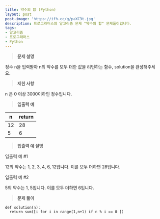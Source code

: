 ```yaml
---
title: 약수의 합 (Python)
layout: post
post-image: 'https://ifh.cc/g/paXC3t.jpg'
description: 프로그래머스의 알고리즘 문제 "약수의 합" 문제풀이입니다.
tags:
- 알고리즘
- 프로그래머스
- Python
---
```



>**문제 설명**

정수 n을 입력받아 n의 약수를 모두 더한 값을 리턴하는 함수, solution을 완성해주세요.

>**제한 사항**


 n 은 0 이상 3000이하인 정수입니다.


>**입출력 예**

| n | return |
|--|--|
| 12 | 28 |
| 5 | 6 |

>**입출력 예 설명**

입출력 예 #1

12의 약수는 1, 2, 3, 4, 6, 12입니다. 이를 모두 더하면 28입니다.

입출력 예 #2

5의 약수는 1, 5입니다. 이를 모두 더하면 6입니다.

>**문제 풀이**

	def solution(n):
	  return sum([i for i in range(1,n+1) if n % i == 0 ])




